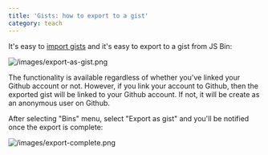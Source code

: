 ```yaml
---
title: 'Gists: how to export to a gist'
category: teach
---
```



It's easy to [import gists](/help/import-gists) and it's easy to export to a gist from JS Bin:

![/images/export-as-gist.png](/images/export-as-gist.png)

The functionality is available regardless of whether you've linked your Github account or not. However, if you link your account to Github, then the exported gist will be linked to your Github account. If not, it will be create as an anonymous user on Github.

After selecting "Bins" menu, select "Export as gist" and you'll be notified once the export is complete:

![/images/export-complete.png](/images/export-complete.png)